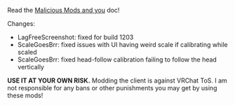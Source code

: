 Read the [Malicious Mods and you](https://github.com/knah/VRCMods/blob/master/Malicious-Mods.md) doc!

Changes:
 * LagFreeScreenshot: fixed for build 1203
 * ScaleGoesBrr: fixed issues with UI having weird scale if calibrating while scaled
 * ScaleGoesBrr: fixed head-follow calibration failing to follow the head vertically

**USE IT AT YOUR OWN RISK.** Modding the client is against VRChat ToS. I am not responsible for any bans or other punishments you may get by using these mods!